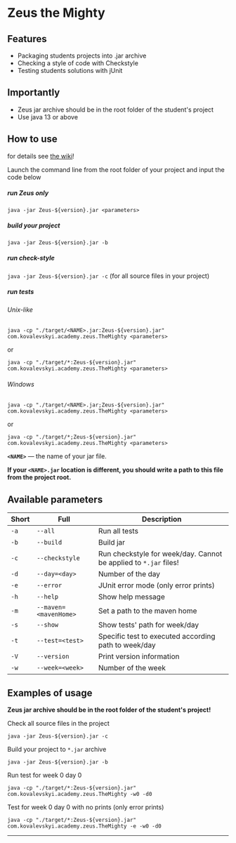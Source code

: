 # Zeus the Mighty

## Features

- Packaging students projects into .jar archive
- Checking a style of code with Checkstyle
- Testing students solutions with jUnit

## Importantly

- Zeus jar archive should be in the root folder of the student's project
- Use java 13 or above

## How to use

for details see [the wiki](https://github.com/Kovalevskyi-Academy/Zeus/wiki)!

Launch the command line from the root folder of your project and input the code below

##### run Zeus only

`java -jar Zeus-${version}.jar <parameters>`

##### build your project

`java -jar Zeus-${version}.jar -b`

##### run check-style 

`java -jar Zeus-${version}.jar -c` (for all source files in your project)

##### run tests

###### Unix-like

`java -cp "./target/<NAME>.jar:Zeus-${version}.jar" com.kovalevskyi.academy.zeus.TheMighty <parameters>`

or

`java -cp "./target/*:Zeus-${version}.jar" com.kovalevskyi.academy.zeus.TheMighty <parameters>`

###### Windows

`java -cp "./target/<NAME>.jar;Zeus-${version}.jar" com.kovalevskyi.academy.zeus.TheMighty <parameters>`

or

`java -cp "./target/*;Zeus-${version}.jar" com.kovalevskyi.academy.zeus.TheMighty <parameters>`

**`<NAME>`** — the name of your jar file.

**If your `<NAME>.jar` location is different, you should write a path to this file from the
project root.**

## Available parameters

|Short|Full|Description|
|---|---|---|
|`-a`|`--all`|Run all tests|
|`-b`|`--build`|Build jar|
|`-c`|`--checkstyle`|Run checkstyle for week/day. Cannot be applied to `*.jar` files!|
|`-d`|`--day=<day>`|Number of the day|
|`-e`|`--error`|JUnit error mode (only error prints)|
|`-h`|`--help`|Show help message|
|`-m`|`--maven=<mavenHome>`|Set a path to the maven home|
|`-s`|`--show`|Show tests' path for week/day|
|`-t`|`--test=<test>`|Specific test to executed according path to week/day|
|`-V`|`--version`|Print version information|
|`-w`|`--week=<week>`|Number of the week|

## Examples of usage

**Zeus jar archive should be in the root folder of the student's project!**

Check all source files in the project

`java -jar Zeus-${version}.jar -c`

Build your project to `*.jar` archive

`java -jar Zeus-${version}.jar -b`

Run test for week 0 day 0

`java -cp "./target/*:Zeus-${version}.jar" com.kovalevskyi.academy.zeus.TheMighty -w0 -d0`

Test for week 0 day 0 with no prints (only error prints)

`java -cp "./target/*:Zeus-${version}.jar" com.kovalevskyi.academy.zeus.TheMighty -e -w0 -d0`

________________________________________________________
